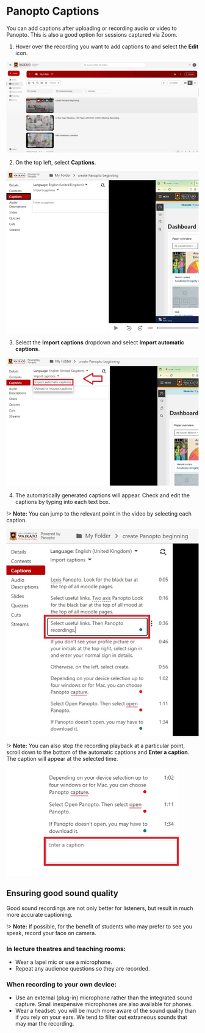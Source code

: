 # Panopto Captions

You can add captions after uploading or recording audio or video to Panopto. This is also a good option for sessions captured via Zoom.

1. Hover over the recording you want to add captions to and select the **Edit** icon.

![](images/panopto-editvideo-selected-w.jpg)

2. On the top left, select **Captions**.

![](images/panopto-captions-selected-w.jpg)

3. Select the **Import captions** dropdown and  select **Import automatic captions**.

![](images/panopto-importautomaticcaptions-selected-n.jpg)

4. The automatically generated captions will appear. Check and edit the captions by typing into each text box.

!> **Note:** You can jump to the relevant point in the video by selecting each caption.

![](images/panopto-selectcaption-n.jpg)

!> **Note:** You can also stop the recording playback at a particular point, scroll down to the bottom of the automatic captions and **Enter a caption**. The caption will appear at the selected time.

![](images/panopto-entercaption-n.jpg)

## Ensuring good sound quality

Good sound recordings are not only better for listeners, but result in much more accurate captioning.

!> **Note:** If possible, for the benefit of students who may prefer to see you speak, record your face on camera.

### In lecture theatres and teaching rooms:

- Wear a lapel mic or use a microphone.
- Repeat any audience questions so they are recorded.

### When recording to your own device:

- Use an external (plug-in) microphone rather than the integrated sound capture. Small inexpensive microphones are also available for phones.
- Wear a headset: you will be much more aware of the sound quality than if you rely on your ears. We tend to filter out extraneous sounds that may mar the recording.
